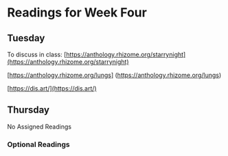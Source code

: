 # Readings for Week Four

## Tuesday
To discuss in class:
[https://anthology.rhizome.org/starrynight](https://anthology.rhizome.org/starrynight)

[https://anthology.rhizome.org/lungs] (https://anthology.rhizome.org/lungs)

[https://dis.art/](https://dis.art/)

## Thursday
No Assigned Readings

### Optional Readings


